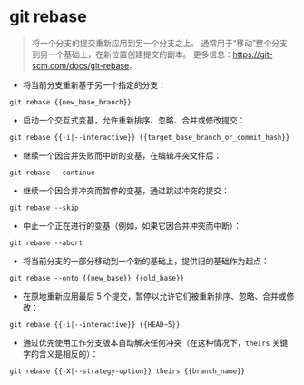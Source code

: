 # git rebase

> 将一个分支的提交重新应用到另一个分支之上。
> 通常用于“移动”整个分支到另一个基础上，在新位置创建提交的副本。
> 更多信息：<https://git-scm.com/docs/git-rebase>。

- 将当前分支重新基于另一个指定的分支：

`git rebase {{new_base_branch}}`

- 启动一个交互式变基，允许重新排序、忽略、合并或修改提交：

`git rebase {{-i|--interactive}} {{target_base_branch_or_commit_hash}}`

- 继续一个因合并失败而中断的变基，在编辑冲突文件后：

`git rebase --continue`

- 继续一个因合并冲突而暂停的变基，通过跳过冲突的提交：

`git rebase --skip`

- 中止一个正在进行的变基（例如，如果它因合并冲突而中断）：

`git rebase --abort`

- 将当前分支的一部分移动到一个新的基础上，提供旧的基础作为起点：

`git rebase --onto {{new_base}} {{old_base}}`

- 在原地重新应用最后 5 个提交，暂停以允许它们被重新排序、忽略、合并或修改：

`git rebase {{-i|--interactive}} {{HEAD~5}}`

- 通过优先使用工作分支版本自动解决任何冲突（在这种情况下，`theirs` 关键字的含义是相反的）：

`git rebase {{-X|--strategy-option}} theirs {{branch_name}}`